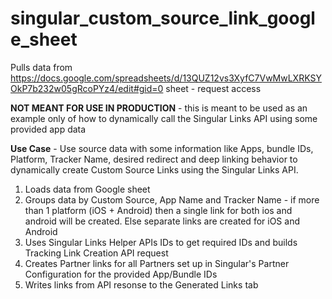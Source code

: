 # singular_custom_source_link_google_sheet

Pulls data from https://docs.google.com/spreadsheets/d/13QUZ12vs3XyfC7VwMwLXRKSYOkP7b232w05gRcoPYz4/edit#gid=0 sheet  - request access

**NOT MEANT FOR USE IN PRODUCTION** - this is meant to be used as an example only of how to dynamically call the Singular Links API using some provided app data

**Use Case** - Use source data with some information like Apps, bundle IDs, Platform, Tracker Name, desired redirect and deep linking behavior to dynamically create Custom Source Links using the Singular Links API. 

1. Loads data from Google sheet
2. Groups data by Custom Source, App Name and Tracker Name - if more than 1 platform (iOS + Android) then a single link for both ios and android will be created. Else separate links are created for iOS and Android
3. Uses Singular Links Helper APIs IDs to get required IDs and builds Tracking Link Creation API request
4. Creates Partner links for all Partners set up in Singular's Partner Configuration for the provided App/Bundle IDs
5. Writes links from API resonse to the Generated Links tab
